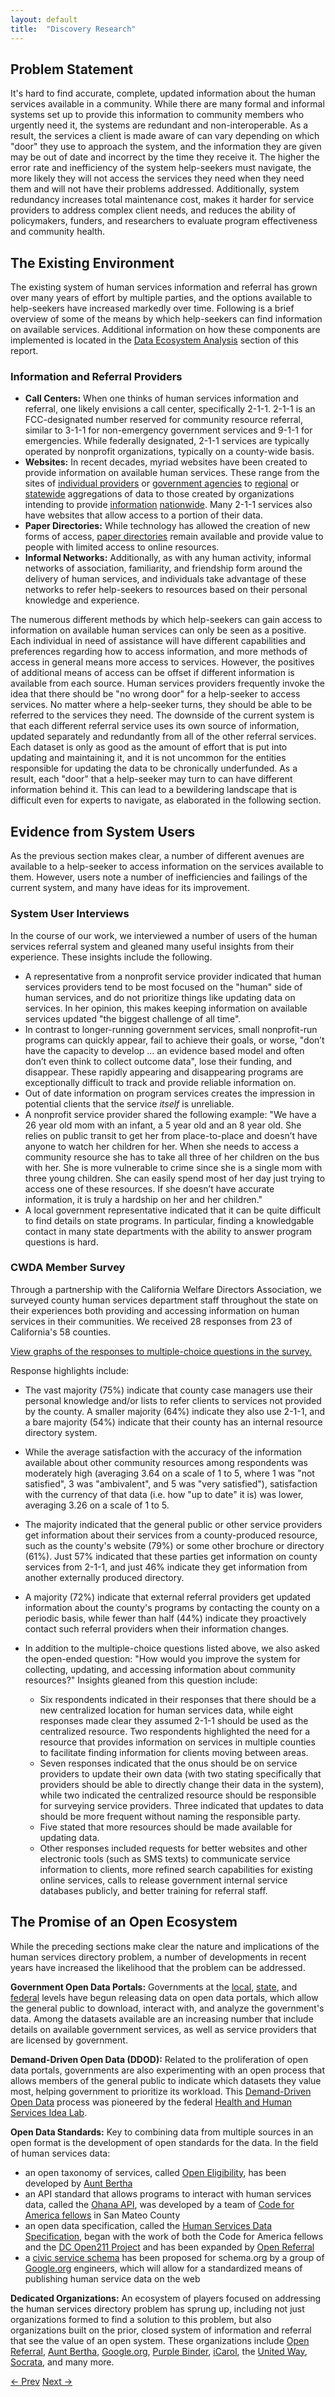 ```yaml
---
layout: default
title:  "Discovery Research"
---
```


## Problem Statement
It's hard to find accurate, complete, updated information about the human services available in a community. While there are many formal and informal systems set up to provide this information to community members who urgently need it, the systems are redundant and non-interoperable. As a result, the services a client is made aware of can vary depending on which "door" they use to approach the system, and the information they are given may be out of date and incorrect by the time they receive it. The higher the error rate and inefficiency of the system help-seekers must navigate, the more likely they will not access the services they need when they need them and will not have their problems addressed. Additionally, system redundancy increases total maintenance cost, makes it harder for service providers to address complex client needs, and reduces the ability of policymakers, funders, and researchers to evaluate program effectiveness and community health.

## The Existing Environment
The existing system of human services information and referral has grown over many years of effort by multiple parties, and the options available to help-seekers have increased markedly over time. Following is a brief overview of some of the means by which help-seekers can find information on available services. Additional information on how these components are implemented is located in the [Data Ecosystem Analysis](http://humanservices.cahealthdata.org/data-ecosystem/) section of this report.

### Information and Referral Providers
- **Call Centers:** When one thinks of human services information and referral, one likely envisions a call center, specifically 2-1-1. 2-1-1 is an FCC-designated number reserved for community resource referral, similar to 3-1-1 for non-emergency government services and 9-1-1 for emergencies. While federally designated, 2-1-1 services are typically operated by nonprofit organizations, typically on a county-wide basis.
- **Websites:** In recent decades, myriad websites have been created to provide information on available human services. These range from the sites of [individual providers](http://www.sacramentofoodbank.org/) or [government agencies](https://servicedirectory.saccounty.net/results.aspx?service=&dept=8&online=0) to [regional](http://www.homelessresourcesca.org/Cities/Sacramento.html) or [statewide](http://www.weconnect.net/) aggregations of data to those created by organizations intending to provide [information](https://www.1deg.org/) [nationwide](http://purplebinder.com/). Many 2-1-1 services also have websites that allow access to a portion of their data.
- **Paper Directories:** While technology has allowed the creation of new forms of access, [paper directories](http://www.sachousingalliance.org/resources/research-and-reports/the-peoples-guide/) remain available and provide value to people with limited access to online resources.
- **Informal Networks:** Additionally, as with any human activity, informal networks of association, familiarity, and friendship form around the delivery of human services, and individuals take advantage of these networks to refer help-seekers to resources based on their personal knowledge and experience.

The numerous different methods by which help-seekers can gain access to information on available human services can only be seen as a positive. Each individual in need of assistance will have different capabilities and preferences regarding how to access information, and more methods of access in general means more access to services. However, the positives of additional means of access can be offset if different information is available from each source. Human services providers frequently invoke the idea that there should be "no wrong door" for a help-seeker to access services. No matter where a help-seeker turns, they should be able to be referred to the services they need. The downside of the current system is that each different referral service uses its own source of information, updated separately and redundantly from all of the other referral services. Each dataset is only as good as the amount of effort that is put into updating and maintaining it, and it is not uncommon for the entities responsible for updating the data to be chronically underfunded. As a result, each "door" that a help-seeker may turn to can have different information behind it. This can lead to a bewildering landscape that is difficult even for experts to navigate, as elaborated in the following section.

## Evidence from System Users
As the previous section makes clear, a number of different avenues are available to a help-seeker to access information on the services available to them. However, users note a number of inefficiencies and failings of the current system, and many have ideas for its improvement.

### System User Interviews
In the course of our work, we interviewed a number of users of the human services referral system and gleaned many useful insights from their experience. These insights include the following.

- A representative from a nonprofit service provider indicated that human services providers tend to be most focused on the "human" side of human services, and do not prioritize things like updating data on services. In her opinion, this makes keeping information on available services updated "the biggest challenge of all time".
- In contrast to longer-running government services, small nonprofit-run programs can quickly appear, fail to achieve their goals, or worse, "don’t have the capacity to develop ... an evidence based model and often don’t even think to collect outcome data", lose their funding, and disappear. These rapidly appearing and disappearing programs are exceptionally difficult to track and provide reliable information on.
- Out of date information on program services creates the impression in potential clients that the service *itself* is unreliable.
- A nonprofit service provider shared the following example: "We have a 26 year old mom with an infant, a 5 year old and an 8 year old.  She relies on public transit to get her from place-to-place and doesn’t have anyone to watch her children for her.  When she needs to access a community resource she has to take all three of her children on the bus with her.  She is more vulnerable to crime since she is a single mom with three young children.  She can easily spend most of her day just trying to access one of these resources.  If she doesn’t have accurate information, it is truly a hardship on her and her children."
- A local government representative indicated that it can be quite difficult to find details on state programs. In particular, finding a knowledgable contact in many state departments with the ability to answer program questions is hard.

### CWDA Member Survey
Through a partnership with the California Welfare Directors Association, we surveyed county human services department staff throughout the state on their experiences both providing and accessing information on human services in their communities. We received 28 responses from 23 of California's 58 counties.

[View graphs of the responses to multiple-choice questions in the survey.](https://sachealthdata.typeform.com/report/kxtwzC/OPS8)

Response highlights include:

- The vast majority (75%) indicate that county case managers use their personal knowledge and/or lists to refer clients to services not provided by the county. A smaller majority (64%) indicate they also use 2-1-1, and a bare majority (54%) indicate that their county has an internal resource directory system.
- While the average satisfaction with the accuracy of the information available about other community resources among respondents was moderately high (averaging 3.64 on a scale of 1 to 5, where 1 was "not satisfied", 3 was "ambivalent", and 5 was "very satisfied"), satisfaction with the currency of that data (i.e. how "up to date" it is) was lower, averaging 3.26 on a scale of 1 to 5.
- The majority indicated that the general public or other service providers get information about their services from a county-produced resource, such as the county's website (79%) or some other brochure or directory (61%). Just 57% indicated that these parties get information on county services from 2-1-1, and just 46% indicate they get information from another externally produced directory.
- A majority (72%) indicate that external referral providers get updated information about the county's programs by contacting the county on a periodic basis, while fewer than half (44%) indicate they proactively contact such referral providers when their information changes.
- In addition to the multiple-choice questions listed above, we also asked the open-ended question: "How would you improve the system for collecting, updating, and accessing information about community resources?" Insights gleaned from this question include:

  * Six respondents indicated in their responses that there should be a new centralized location for human services data, while eight responses made clear they assumed 2-1-1 should be used as the centralized resource. Two respondents highlighted the need for a resource that provides information on services in multiple counties to facilitate finding information for clients moving between areas.
  * Seven responses indicated that the onus should be on service providers to update their own data (with two stating specifically that providers should be able to directly change their data in the system), while two indicated the centralized resource should be responsible for surveying service providers. Three indicated that updates to data should be more frequent without naming the responsible party.
  * Five stated that more resources should be made available for updating data.
  * Other responses included requests for better websites and other electronic tools (such as SMS texts) to communicate service information to clients, more refined search capabilities for existing online services, calls to release government internal service databases publicly, and better training for referral staff.

## The Promise of an Open Ecosystem
While the preceding sections make clear the nature and implications of the human services directory problem, a number of developments in recent years have increased the likelihood that the problem can be addressed.

**Government Open Data Portals:** Governments at the [local](http://data.saccounty.net/home), [state](https://chhs.data.ca.gov/), and [federal](http://www.data.gov/) levels have begun releasing data on open data portals, which allow the general public to download, interact with, and analyze the government's data. Among the datasets available are an increasing number that include details on available government services, as well as service providers that are licensed by government.

**Demand-Driven Open Data (DDOD):** Related to the proliferation of open data portals, governments are also experimenting with an open process that allows members of the general public to indicate which datasets they value most, helping government to prioritize its workload. This [Demand-Driven Open Data](http://ddod.healthdata.gov/wiki/Main_Page) process was pioneered by the federal [Health and Human Services Idea Lab](http://www.hhs.gov/idealab/).

**Open Data Standards:** Key to combining data from multiple sources in an open format is the development of open standards for the data. In the field of human services data:

- an open taxonomy of services, called [Open Eligibility](https://github.com/auntbertha/openeligibility), has been developed by [Aunt Bertha](https://www.auntbertha.com/)
- an API standard that allows programs to interact with human services data, called the [Ohana API](http://ohanapi.org/), was developed by a team of [Code for America fellows](https://www.codeforamerica.org/products/ohana-api/) in San Mateo County
- an open data specification, called the [Human Services Data Specification](https://github.com/codeforamerica/OpenReferral), began with the work of both the Code for America fellows and the [DC Open211 Project](http://communityresourcedata.codefordc.org/) and has been expanded by [Open Referral](https://openreferral.org/)
- a [civic service schema](https://www.w3.org/wiki/images/0/03/Services_for_schema.org_%28DRAFT_2013-06-27%29.pdf) has been proposed for schema.org by a group of [Google.org](http://google.org/) engineers, which will allow for a standardized means of publishing human service data on the web

**Dedicated Organizations:** An ecosystem of players focused on addressing the human services directory problem has sprung up, including not just organizations formed to find a solution to this problem, but also organizations built on the prior, closed system of information and referral that see the value of an open system. These organizations include [Open Referral](https://openreferral.org/), [Aunt Bertha](https://www.auntbertha.com/), [Google.org](http://google.org/), [Purple Binder](http://purplebinder.com/), [iCarol](http://www.icarol.com/), the [United Way](https://www.unitedwaysca.org/), [Socrata](https://www.socrata.com/), and many more.

<p class="pagination">
  <a href="/">&larr; Prev</a>
  <span class="pull-right"><a href="/data-ecosystem">Next &rarr;</a></span>
</p>
